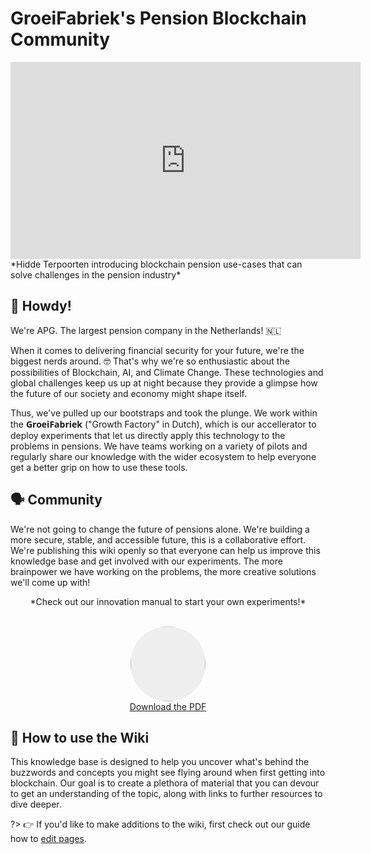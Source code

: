 # GroeiFabriek's Pension Blockchain Community

<center><iframe width="560" height="315" src="https://www.youtube.com/embed/SmdDkS1y4wY" frameborder="0" allow="autoplay; encrypted-media" allowfullscreen></iframe></center>
*Hidde Terpoorten introducing blockchain pension use-cases that can solve challenges in the pension industry*

## 👋 Howdy!
We're APG. The largest pension company in the Netherlands! 🇳🇱

When it comes to delivering financial security for your future, we're the biggest nerds around. 🤓 That's why we're so enthusiastic about the possibilities of Blockchain, AI, and Climate Change. These technologies and global challenges keep us up at night because they provide a glimpse how the future of our society and economy might shape itself. 

Thus, we've pulled up our bootstraps and took the plunge. We work within the <span style="font-family: Open Sans"><strong>GroeiFabriek</strong></span> ("Growth Factory" in Dutch), which is our accellerator to deploy experiments that let us directly apply this technology to the problems in pensions. We have teams working on a variety of pilots and regularly share our knowledge with the wider ecosystem to help everyone get a better grip on how to use these tools.

## 🗣 Community
We're not going to change the future of pensions alone. We're building a more secure, stable, and accessible future, this is a collaborative effort. We're publishing this wiki openly so that everyone can help us improve this knowledge base and get involved with our experiments. The more brainpower we have working on the problems, the more creative solutions we'll come up with!

<center>
*Check out our innovation manual to start your own experiments!*
<br><br>

<a href="https://groeifabriek.com/downloads/GroeiFabriek%20Innovatie%20Handboek%20V3.0%20ENG%20Screen.pdf"><img src="https://groeifabriek.com/img/services3.jpg" style="width: 120px;
    height: 120px;
    border-radius: 100%;
    background: #eee no-repeat center;
    background-size: cover"> <br>Download the PDF</a>
</center>

## 🤔 How to use the Wiki
This knowledge base is designed to help you uncover what's behind the buzzwords and concepts you might see flying around when first getting into blockchain. Our goal is to create a plethora of material that you can devour to get an understanding of the topic, along with links to further resources to dive deeper.

?> 👉 If you'd like to make additions to the wiki, first check out our guide how to [edit pages](edit.md).
